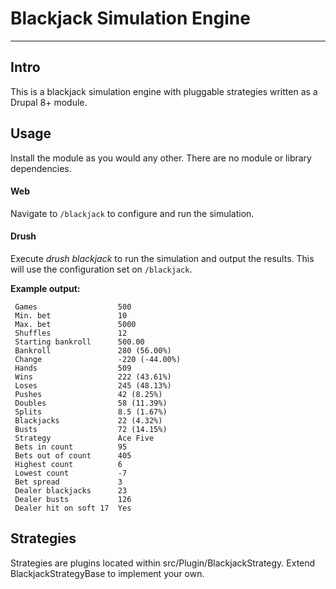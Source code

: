 # Blackjack Simulation Engine

----
## Intro
This is a blackjack simulation engine with pluggable strategies written as a Drupal 8+ module.

## Usage
Install the module as you would any other. There are no module or library dependencies.

#### Web
Navigate to `/blackjack` to configure and run the simulation.

#### Drush
Execute *drush blackjack* to run the simulation and output the results. This will use the configuration set on `/blackjack`.

**Example output:**

```
 Games                  500
 Min. bet               10
 Max. bet               5000
 Shuffles               12
 Starting bankroll      500.00
 Bankroll               280 (56.00%)
 Change                 -220 (-44.00%)
 Hands                  509
 Wins                   222 (43.61%)
 Loses                  245 (48.13%)
 Pushes                 42 (8.25%)
 Doubles                58 (11.39%)
 Splits                 8.5 (1.67%)
 Blackjacks             22 (4.32%)
 Busts                  72 (14.15%)
 Strategy               Ace Five
 Bets in count          95
 Bets out of count      405
 Highest count          6
 Lowest count           -7
 Bet spread             3
 Dealer blackjacks      23
 Dealer busts           126
 Dealer hit on soft 17  Yes
```

## Strategies
Strategies are plugins located within src/Plugin/BlackjackStrategy. Extend BlackjackStrategyBase to implement your own.
